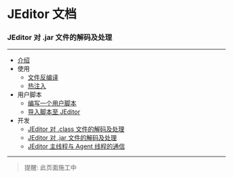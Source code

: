 # JEditor 文档

### JEditor 对 .jar 文件的解码及处理

---

- [介绍](../Introduce.MD)
- 使用
    - [文件反编译](../Usage/File-Decompile.MD)
    - [热注入](../Usage/Hot-Inject.MD)
- 用户脚本
    - [编写一个用户脚本](../UserScript/Create-Coding.MD)
    - [导入脚本至 JEditor](../UserScript/Import.MD)
- 开发
    - [JEditor 对 .class 文件的解码及处理](Class-File-Process.MD)
    - [JEditor 对 .jar 文件的解码及处理](Jar-File-Process.MD)
    - [JEditor 主线程与 Agent 线程的通信](Socket-Communication.MD)

---

> 提醒: 此页面施工中